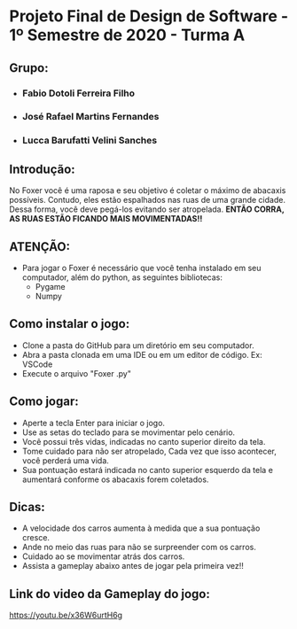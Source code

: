 # **Projeto Final de Design de Software - 1º Semestre de 2020 - Turma A**

## **Grupo**:
  * ### Fabio Dotoli Ferreira Filho
  * ### José Rafael Martins Fernandes
  * ### Lucca Barufatti Velini Sanches

## **Introdução:**

No Foxer você é uma raposa e seu objetivo é coletar o máximo de abacaxis possíveis. Contudo, eles estão espalhados nas ruas de uma grande cidade. Dessa forma, você deve pegá-los evitando ser atropelada. **ENTÃO CORRA, AS RUAS ESTÃO FICANDO MAIS MOVIMENTADAS!!**

## **ATENÇÃO:**
* Para jogar o Foxer é necessário que você tenha instalado em seu computador, além do python, as seguintes bibliotecas:
  * Pygame
  * Numpy 

## **Como instalar o jogo**:
* Clone a pasta do GitHub para um diretório em seu computador.
* Abra a pasta clonada em uma IDE ou em um editor de código. Ex: VSCode
* Execute o arquivo "Foxer .py"


## **Como jogar:**

* Aperte a tecla Enter para iniciar o jogo. 
* Use as setas do teclado para se movimentar pelo cenário.
* Você possui três vidas, indicadas no canto superior direito da tela.
* Tome cuidado para não ser atropelado, Cada vez que isso acontecer, você perderá uma vida. 
* Sua pontuação estará indicada no canto superior esquerdo da tela e aumentará conforme os abacaxis forem coletados.

## **Dicas:**

* A velocidade dos carros aumenta à medida que a sua pontuação cresce. 
* Ande no meio das ruas para não se surpreender com os carros. 
* Cuidado ao se movimentar atrás dos carros. 
* Assista a gameplay abaixo antes de jogar pela primeira vez!!

## **Link do video da Gameplay do jogo:**

<https://youtu.be/x36W6urtH6g>


